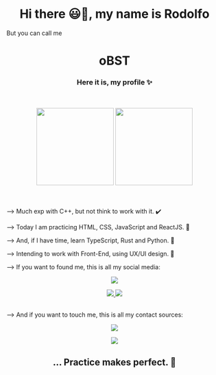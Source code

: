 <div> 
<h1 align="center"> Hi there 😃👋, my name is Rodolfo</h1>                                                                     
But you can call me                                                                   
<h1 align="center"> oBST </h1>
</div> 
<div align="center"> <h3>Here it is, my profile ✨</h2></div><br> <br>

<div align="center">
  <img height="180em" src="https://github-readme-stats.vercel.app/api?username=obst01&show_icons=true&theme=synthwave" />
  <img height="180em" src="https://github-readme-stats.vercel.app/api/top-langs/?username=obst01&hide=php&exclude_repo=My-c-files&show_icons=true&theme=synthwave&layout=compact&count_private=true" />
 </div> <br> <br>

--> Much exp with C++, but not think to work with it. ✔️

--> Today I am practicing HTML, CSS, JavaScript and ReactJS. 🔰

--> And, if I have time, learn TypeScript, Rust and Python. 🧐

--> Intending to work with Front-End, using UX/UI design. 🎈

--> If you want to found me, this is all my social media: 

<div align="center">

![](https://dcbadge.vercel.app/api/shield/391384838298402824)

<a href="https://twitter.com/oBST01">
<img src="https://img.shields.io/badge/Twitter-1DA1F2?style=for-the-badge&logo=twitter&logoColor=white" target="_blank" />
</a>
<a href="reddit.com/user/obst01">
<img src="https://img.shields.io/badge/Reddit-FF4500?style=for-the-badge&logo=reddit&logoColor=white" target="_blank" /><br><br>
</a>
</div> 

--> And if you want to touch me, this is all my contact sources:

<div align="center">

![](https://dcbadge.vercel.app/api/shield/391384838298402824)

<a href="mailto:obst01contact@gmail.com">

<img src="https://img.shields.io/badge/Gmail-D14836?style=for-the-badge&logo=gmail&logoColor=white" target="_blank" />
</a>
</div>

<div align="center"> <h2>... Practice makes perfect. 🌹</h2>


